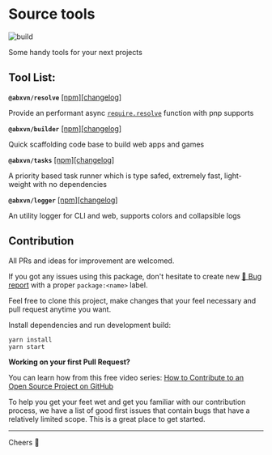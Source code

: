 Source tools
=====
![build][badge-build]

Some handy tools for your next projects

Tool List:
-----

**`@abxvn/resolve`** [[npm]][npm_resolve][[changelog]][changelog_resolve] 

Provide an performant async [`require.resolve`](https://nodejs.org/api/modules.html#modules_all_together) function with pnp supports

**`@abxvn/builder`** [[npm]][npm_builder][[changelog]][changelog_builder] 

Quick scaffolding code base to build web apps and games

**`@abxvn/tasks`** [[npm]][npm_tasks][[changelog]][changelog_tasks] 
  
A priority based task runner which is type safed, extremely fast, light-weight with no dependencies

**`@abxvn/logger`** [[npm]][npm_logger][[changelog]][changelog_logger] 

An utility logger for CLI and web, supports colors and collapsible logs

Contribution
-----

All PRs and ideas for improvement are welcomed. 

If you got any issues using this package, don't hesitate to create new [🐞 Bug report][issues] with a proper `package:<name>` label.

Feel free to clone this project, make changes that your feel necessary and pull request anytime you want.

Install dependencies and run development build:
```
yarn install
yarn start
```

**Working on your first Pull Request?**

You can learn how from this free video series: [How to Contribute to an Open Source Project on GitHub](https://egghead.io/courses/how-to-contribute-to-an-open-source-project-on-github)

To help you get your feet wet and get you familiar with our contribution process, we have a list of good first issues that contain bugs that have a relatively limited scope. This is a great place to get started.

-----
Cheers 🍻

[issues]: https://github.com/abxvn/source/issues
[good-first]: https://github.com/abxvn/source/issues?q=is%3Aopen+is%3Aissue+label%3Aflag%3Agood-first
[badge-build]: https://github.com/abxvn/source/actions/workflows/build.yaml/badge.svg

[npm_builder]: https://www.npmjs.com/package/@abxvn/builder
[npm_tasks]: https://www.npmjs.com/package/@abxvn/tasks
[npm_resolve]: https://www.npmjs.com/package/@abxvn/resolve
[npm_logger]: https://www.npmjs.com/package/@abxvn/logger

[changelog_builder]: https://github.com/abxvn/source/blob/main/packages/builder/CHANGELOG.md
[changelog_tasks]: https://github.com/abxvn/source/blob/main/packages/tasks/CHANGELOG.md
[changelog_resolve]: https://github.com/abxvn/source/blob/main/packages/resolve/CHANGELOG.md
[changelog_logger]: https://github.com/abxvn/source/blob/main/packages/logger/CHANGELOG.md
